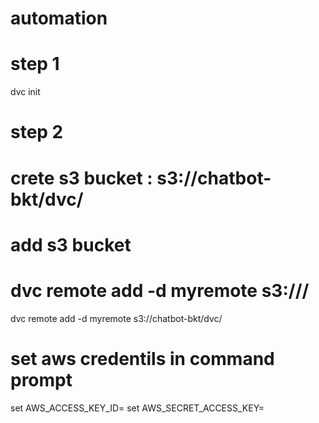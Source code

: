 # automation


# step 1
dvc init

# step 2 

# crete s3 bucket : s3://chatbot-bkt/dvc/

# add s3 bucket
# dvc remote add -d myremote s3://<bucket>/<key>
dvc remote add -d myremote s3://chatbot-bkt/dvc/
# set aws credentils in command prompt
set AWS_ACCESS_KEY_ID=
set AWS_SECRET_ACCESS_KEY=


